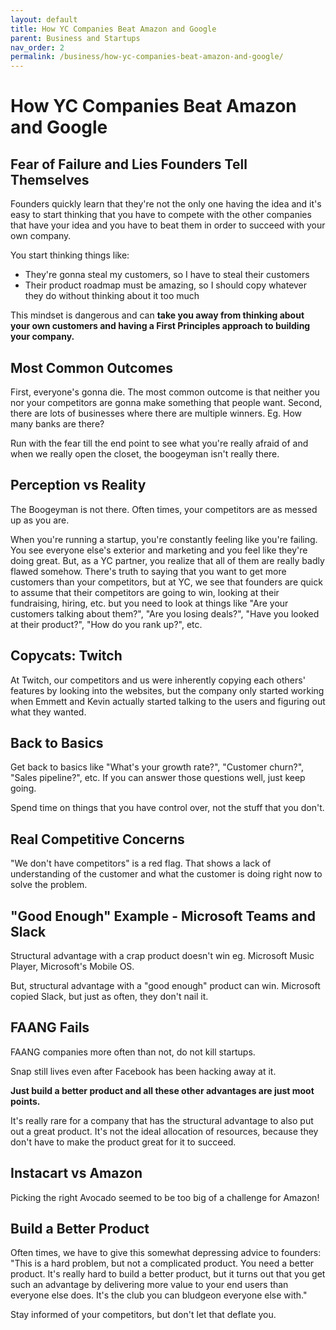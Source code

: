 ```yaml
---
layout: default
title: How YC Companies Beat Amazon and Google
parent: Business and Startups
nav_order: 2
permalink: /business/how-yc-companies-beat-amazon-and-google/
---
```


# How YC Companies Beat Amazon and Google

## Fear of Failure and Lies Founders Tell Themselves

Founders quickly learn that they're not the only one having the idea and it's easy to start thinking that you have to compete with the other companies that have your idea and you have to beat them in order to succeed with your own company.

You start thinking things like:
- They're gonna steal my customers, so I have to steal their customers
- Their product roadmap must be amazing, so I should copy whatever they do without thinking about it too much

This mindset is dangerous and can **take you away from thinking about your own customers and having a First Principles approach to building your company.**

## Most Common Outcomes

First, everyone's gonna die. The most common outcome is that neither you nor your competitors are gonna make something that people want. Second, there are lots of businesses where there are multiple winners. Eg. How many banks are there?

Run with the fear till the end point to see what you're really afraid of and when we really open the closet, the boogeyman isn't really there.

## Perception vs Reality

The Boogeyman is not there. Often times, your competitors are as messed up as you are.

When you're running a startup, you're constantly feeling like you're failing. You see everyone else's exterior and marketing and you feel like they're doing great. But, as a YC partner, you realize that all of them are really badly flawed somehow. There's truth to saying that you want to get more customers than your competitors, but at YC, we see that founders are quick to assume that their competitors are going to win, looking at their fundraising, hiring, etc. but you need to look at things like "Are your customers talking about them?", "Are you losing deals?", "Have you looked at their product?", "How do you rank up?", etc.

## Copycats: Twitch

At Twitch, our competitors and us were inherently copying each others' features by looking into the websites, but the company only started working when Emmett and Kevin actually started talking to the users and figuring out what they wanted.

## Back to Basics

Get back to basics like "What's your growth rate?", "Customer churn?", "Sales pipeline?", etc. If you can answer those questions well, just keep going.

Spend time on things that you have control over, not the stuff that you don't.

## Real Competitive Concerns

"We don't have competitors" is a red flag. That shows a lack of understanding of the customer and what the customer is doing right now to solve the problem.

## "Good Enough" Example - Microsoft Teams and Slack

Structural advantage with a crap product doesn't win eg. Microsoft Music Player, Microsoft's Mobile OS.

But, structural advantage with a "good enough" product can win. Microsoft copied Slack, but just as often, they don't nail it.

## FAANG Fails

FAANG companies more often than not, do not kill startups.

Snap still lives even after Facebook has been hacking away at it.

**Just build a better product and all these other advantages are just moot points.**

It's really rare for a company that has the structural advantage to also put out a great product. It's not the ideal allocation of resources, because they don't have to make the product great for it to succeed.

## Instacart vs Amazon

Picking the right Avocado seemed to be too big of a challenge for Amazon!

## Build a Better Product

Often times, we have to give this somewhat depressing advice to founders: "This is a hard problem, but not a complicated product. You need a better product. It's really hard to build a better product, but it turns out that you get such an advantage by delivering more value to your end users than everyone else does. It's the club you can bludgeon everyone else with."

Stay informed of your competitors, but don't let that deflate you.